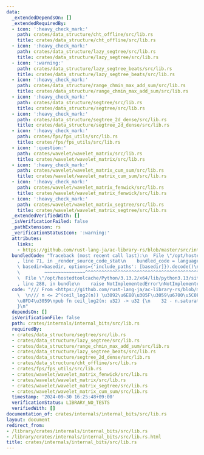 ```yaml
---
data:
  _extendedDependsOn: []
  _extendedRequiredBy:
  - icon: ':heavy_check_mark:'
    path: crates/data_structure/cht_offline/src/lib.rs
    title: crates/data_structure/cht_offline/src/lib.rs
  - icon: ':heavy_check_mark:'
    path: crates/data_structure/lazy_segtree/src/lib.rs
    title: crates/data_structure/lazy_segtree/src/lib.rs
  - icon: ':warning:'
    path: crates/data_structure/lazy_segtree_beats/src/lib.rs
    title: crates/data_structure/lazy_segtree_beats/src/lib.rs
  - icon: ':heavy_check_mark:'
    path: crates/data_structure/range_chmin_max_add_sum/src/lib.rs
    title: crates/data_structure/range_chmin_max_add_sum/src/lib.rs
  - icon: ':heavy_check_mark:'
    path: crates/data_structure/segtree/src/lib.rs
    title: crates/data_structure/segtree/src/lib.rs
  - icon: ':heavy_check_mark:'
    path: crates/data_structure/segtree_2d_dense/src/lib.rs
    title: crates/data_structure/segtree_2d_dense/src/lib.rs
  - icon: ':heavy_check_mark:'
    path: crates/fps/fps_utils/src/lib.rs
    title: crates/fps/fps_utils/src/lib.rs
  - icon: ':question:'
    path: crates/wavelet/wavelet_matrix/src/lib.rs
    title: crates/wavelet/wavelet_matrix/src/lib.rs
  - icon: ':heavy_check_mark:'
    path: crates/wavelet/wavelet_matrix_cum_sum/src/lib.rs
    title: crates/wavelet/wavelet_matrix_cum_sum/src/lib.rs
  - icon: ':heavy_check_mark:'
    path: crates/wavelet/wavelet_matrix_fenwick/src/lib.rs
    title: crates/wavelet/wavelet_matrix_fenwick/src/lib.rs
  - icon: ':heavy_check_mark:'
    path: crates/wavelet/wavelet_matrix_segtree/src/lib.rs
    title: crates/wavelet/wavelet_matrix_segtree/src/lib.rs
  _extendedVerifiedWith: []
  _isVerificationFailed: false
  _pathExtension: rs
  _verificationStatusIcon: ':warning:'
  attributes:
    links:
    - https://github.com/rust-lang-ja/ac-library-rs/blob/master/src/internal_bit.rs
  bundledCode: "Traceback (most recent call last):\n  File \"/opt/hostedtoolcache/Python/3.13.2/x64/lib/python3.13/site-packages/onlinejudge_verify/documentation/build.py\"\
    , line 71, in _render_source_code_stat\n    bundled_code = language.bundle(stat.path,\
    \ basedir=basedir, options={'include_paths': [basedir]}).decode()\n          \
    \         ~~~~~~~~~~~~~~~^^^^^^^^^^^^^^^^^^^^^^^^^^^^^^^^^^^^^^^^^^^^^^^^^^^^^^^^^^^^^^^^^^\n\
    \  File \"/opt/hostedtoolcache/Python/3.13.2/x64/lib/python3.13/site-packages/onlinejudge_verify/languages/rust.py\"\
    , line 288, in bundle\n    raise NotImplementedError\nNotImplementedError\n"
  code: "/// From <https://github.com/rust-lang-ja/ac-library-rs/blob/master/src/internal_bit.rs>\
    \  \n/// n <= 2^(ceil_log2(n)) \u3092\u6E80\u305F\u3059\u6700\u5C0F\u306En\u3092\
    \u8FD4\u3059\npub fn ceil_log2(n: u32) -> u32 {\n    32 - n.saturating_sub(1).leading_zeros()\n\
    }\n"
  dependsOn: []
  isVerificationFile: false
  path: crates/internals/internal_bits/src/lib.rs
  requiredBy:
  - crates/data_structure/segtree/src/lib.rs
  - crates/data_structure/lazy_segtree/src/lib.rs
  - crates/data_structure/range_chmin_max_add_sum/src/lib.rs
  - crates/data_structure/lazy_segtree_beats/src/lib.rs
  - crates/data_structure/segtree_2d_dense/src/lib.rs
  - crates/data_structure/cht_offline/src/lib.rs
  - crates/fps/fps_utils/src/lib.rs
  - crates/wavelet/wavelet_matrix_fenwick/src/lib.rs
  - crates/wavelet/wavelet_matrix/src/lib.rs
  - crates/wavelet/wavelet_matrix_segtree/src/lib.rs
  - crates/wavelet/wavelet_matrix_cum_sum/src/lib.rs
  timestamp: '2024-09-30 16:25:48+09:00'
  verificationStatus: LIBRARY_NO_TESTS
  verifiedWith: []
documentation_of: crates/internals/internal_bits/src/lib.rs
layout: document
redirect_from:
- /library/crates/internals/internal_bits/src/lib.rs
- /library/crates/internals/internal_bits/src/lib.rs.html
title: crates/internals/internal_bits/src/lib.rs
---
```

